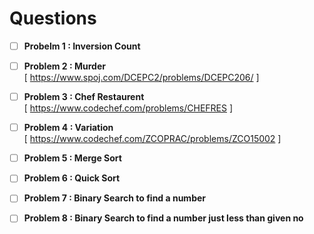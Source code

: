 # Questions 

- [ ] **Probelm 1 : Inversion Count**  
- [ ] **Problem 2 : Murder**  
      [ https://www.spoj.com/DCEPC2/problems/DCEPC206/ ]  
- [ ] **Problem 3 : Chef Restaurent**   
      [ https://www.codechef.com/problems/CHEFRES ]   
- [ ] **Problem 4 : Variation**   
      [ https://www.codechef.com/ZCOPRAC/problems/ZCO15002 ]  
      
- [ ] **Problem 5 : Merge Sort**   

- [ ] **Problem 6 : Quick Sort**  

- [ ] **Problem 7 : Binary Search to find a number**   

- [ ] **Problem 8 : Binary Search to find a number just less than given no**  



